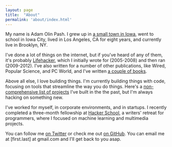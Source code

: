 ```yaml
---
layout: page
title:  "About"
permalink: 'about/index.html'
---
```


My name is Adam Olin Pash. I grew up in [a small town in Iowa](http://www.cityofharlan.com/), went to school in Iowa City, lived in Los Angeles, CA for eight years, and currently live in Brooklyn, NY.

I've done a lot of things on the internet, but if you've heard of any of them, it's probably [Lifehacker](http://lifehacker.com), which I initially wrote for (2005-2008) and then ran (2009-2012). I've also written for a number of other publications, like Wired, Popular Science, and PC World, and I've written [a couple of books](http://www.amazon.com/Adam-Pash/e/B001JRYOY6/).

Above all else, I love building things. I'm currently building things with code, focusing on tools that streamline the way you do things. Here's a [non-comprehensive list of projects](/projects) I've built in the the past, but I'm always hacking on something new.

I've worked for myself, in corporate environments, and in startups. I recently completed a three-month fellowship at [Hacker School](https://www.hackerschool.com/), a writers' retreat for programmers, where I focused on machine learning and multimedia projects.

You can follow me [on Twitter](https://twitter.com/adampash) or check me out [on GitHub](https://github.com/adampash/). You can email me at \[first.last\] at gmail.com and I'll get back to you asap.
